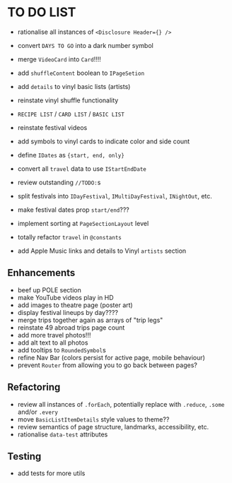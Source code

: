 # TO DO LIST

- rationalise all instances of `<Disclosure Header={} />`

- convert `DAYS TO GO` into a dark number symbol

- merge `VideoCard` into `Card`!!!!
- add `shuffleContent` boolean to `IPageSetion`

- add `details` to vinyl basic lists (artists)
- reinstate vinyl shuffle functionality

- `RECIPE LIST` / `CARD LIST` / `BASIC LIST`
- reinstate festival videos
- add symbols to vinyl cards to indicate color and side count

- define `IDates` as `{start, end, only}`
- convert all `travel` data to use `IStartEndDate`
- review outstanding `//TODO:`s
- split festivals into `IDayFestival`, `IMultiDayFestival`, `INightOut`, etc.
- make festival dates prop `start/end`???
- implement sorting at `PageSectionLayout` level
- totally refactor `travel` in `@constants`
- add Apple Music links and details to Vinyl `artists` section

## Enhancements

- beef up POLE section
- make YouTube videos play in HD
- add images to theatre page (poster art)
- display festival lineups by day????
- merge trips together again as arrays of "trip legs"
- reinstate 49 abroad trips page count
- add more travel photos!!!
- add alt text to all photos
- add tooltips to `RoundedSymbol`s
- refine Nav Bar (colors persist for active page, mobile behaviour)
- prevent `Router` from allowing you to go back between pages?

## Refactoring

- review all instances of `.forEach`, potentially replace with `.reduce`, `.some` and/or `.every`
- move `BasicListItemDetails` style values to theme??
- review semantics of page structure, landmarks, accessibility, etc.
- rationalise `data-test` attributes

## Testing

- add tests for more utils
